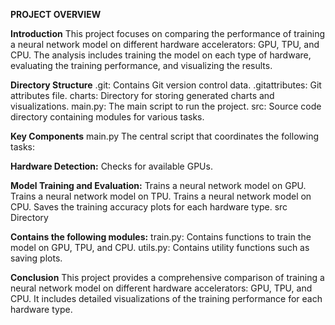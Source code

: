 **PROJECT OVERVIEW**


**Introduction**
This project focuses on comparing the performance of training a neural network model on different hardware accelerators: GPU, TPU, and CPU. The analysis includes training the model on each type of hardware, evaluating the training performance, and visualizing the results.

**Directory Structure**
.git: Contains Git version control data.
.gitattributes: Git attributes file.
charts: Directory for storing generated charts and visualizations.
main.py: The main script to run the project.
src: Source code directory containing modules for various tasks.

**Key Components**
main.py
The central script that coordinates the following tasks:

**Hardware Detection:**
Checks for available GPUs.

**Model Training and Evaluation:**
Trains a neural network model on GPU.
Trains a neural network model on TPU.
Trains a neural network model on CPU.
Saves the training accuracy plots for each hardware type.
src Directory

**Contains the following modules:**
train.py: Contains functions to train the model on GPU, TPU, and CPU.
utils.py: Contains utility functions such as saving plots.

**Conclusion**
This project provides a comprehensive comparison of training a neural network model on different hardware accelerators: GPU, TPU, and CPU. It includes detailed visualizations of the training performance for each hardware type. ​
